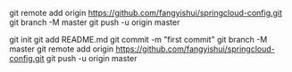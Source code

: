 git remote add origin https://github.com/fangyishui/springcloud-config.git
git branch -M master
git push -u origin master

git init
git add README.md
git commit -m "first commit"
git branch -M master
git remote add origin https://github.com/fangyishui/springcloud-config.git
git push -u origin master